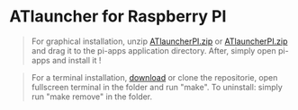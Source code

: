 # ATlauncher for Raspberry PI
>For graphical installation, unzip [ATlauncherPI.zip](./ATlauncherPI.zip) or [ATlauncherPI.zip](./ATlauncherPI2.zip) and drag it to the pi-apps application directory. After, simply open pi-apps and install it !

>For a terminal installation, [download](https://github.com/pi-dev500/MinecraftMicrosoftPILauncher/archive/main.zip) or clone the repositorie, open fullscreen terminal in the folder and run "make". To uninstall: simply run "make remove" in the folder.
